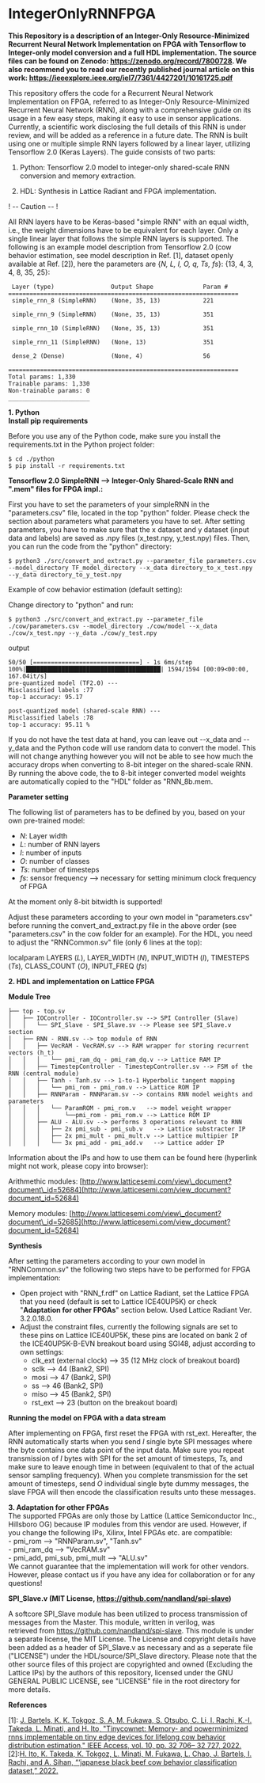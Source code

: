 # IntegerOnlyRNNFPGA

**This Repository is a description of an Integer-Only Resource-Minimized Recurrent Neural Network Implementation on FPGA with Tensorflow to Integer-only model conversion and a full HDL implementation. The source files can be found on Zenodo: https://zenodo.org/record/7800728. We also recommend you to read our recently published journal article on this work: https://ieeexplore.ieee.org/iel7/7361/4427201/10161725.pdf**

This repository offers the code for a Recurrent Neural Network Implementation on FPGA, referred to as Integer-Only Resource-Minimized Recurrent Neural Network (RNN), along with a comprehensive guide on its usage in a few easy steps, making it easy to use in sensor applications. Currently, a scientific work disclosing the full details of this RNN is under review, and will be added as a reference in a future date. The RNN is built using one or multiple simple RNN layers followed by a linear layer, utilizing Tensorflow 2.0 (Keras Layers). The guide consists of two parts:

1.  Python: Tensorflow 2.0 model to integer-only shared-scale RNN conversion and memory extraction.
    
2.  HDL: Synthesis in Lattice Radiant and FPGA implementation.
    

! -- Caution -- !

All RNN layers have to be Keras-based "simple RNN" with an equal width, i.e., the weight dimensions have to be equivalent for each layer. Only a single linear layer that follows the simple RNN layers is supported. The following is an example model description from Tensorflow 2.0 (cow behavior estimation, see model description in Ref. \[1\], dataset openly available at Ref. \[2\]), here the parameters are {_N, L, I, O, q, Ts, fs_}: {13, 4, 3, 4, 8, 35, 25}:

     Layer (type)                Output Shape              Param #   
    =================================================================
     simple_rnn_8 (SimpleRNN)    (None, 35, 13)            221       
                                                                     
     simple_rnn_9 (SimpleRNN)    (None, 35, 13)            351       
                                                                     
     simple_rnn_10 (SimpleRNN)   (None, 35, 13)            351       
                                                                     
     simple_rnn_11 (SimpleRNN)   (None, 13)                351       
                                                                     
     dense_2 (Dense)             (None, 4)                 56        
                                                                     
    =================================================================
    Total params: 1,330
    Trainable params: 1,330
    Non-trainable params: 0
    _______________________

**1. Python  
Install pip requirements**

Before you use any of the Python code, make sure you install the requirements.txt in the Python project folder:

    $ cd ./python
    $ pip install -r requirements.txt

**Tensorflow 2.0 SimpleRNN --> Integer-Only Shared-Scale RNN and ".mem" files for FPGA impl.:**

First you have to set the parameters of your simpleRNN in the "parameters.csv" file, located in the top "python" folder. Please check the section about parameters what parameters you have to set. After setting parameters, you have to make sure that the x dataset and y dataset (input data and labels) are saved as .npy files (x\_test.npy, y\_test.npy) files. Then, you can run the code from the "python" directory:

    $ python3 ./src/convert_and_extract.py --parameter_file parameters.csv --model_directory TF_model_directory --x_data directory_to_x_test.npy --y_data directory_to_y_test.npy

Example of cow behavior estimation (default setting):

Change directory to "python" and run:

    $ python3 ./src/convert_and_extract.py --parameter_file ./cow/parameters.csv --model_directory ./cow/model --x_data ./cow/x_test.npy --y_data ./cow/y_test.npy
    

output

    50/50 [==============================] - 1s 6ms/step
    100%|██████████████████████████████████████| 1594/1594 [00:09<00:00, 167.04it/s]
    pre-quantized model (TF2.0) ---
    Misclassified labels :77
    top-1 accuracy: 95.17
    
    post-quantized model (shared-scale RNN) ---
    Misclassified labels :78
    top-1 accuracy: 95.11 %
    

If you do not have the test data at hand, you can leave out --x\_data and --y\_data and the Python code will use random data to convert the model. This will not change anything however you will not be able to see how much the accuracy drops when converting to 8-bit integer on the shared-scale RNN. By running the above code, the to 8-bit integer converted model weights are automatically copied to the "HDL" folder as "RNN\_8b.mem.

**Parameter setting**

The following list of parameters has to be defined by you, based on your own pre-trained model:

*   _N_: Layer width
*   _L_: number of RNN layers
*   _I_: number of inputs
*   _O_: number of classes
*   _Ts_: number of timesteps
*   _fs_: sensor frequency --> necessary for setting minimum clock frequency of FPGA

At the moment only 8-bit bitwidth is supported!

Adjust these parameters according to your own model in "parameters.csv" before running the convert\_and\_extract.py file in the above order (see "parameters.csv" in the cow folder for an example). For the HDL, you need to adjust the "RNNCommon.sv" file (only 6 lines at the top):

localparam LAYERS (_L_), LAYER\_WIDTH (_N_), INPUT\_WIDTH (_I_), TIMESTEPS (_Ts_), CLASS\_COUNT (_O_), INPUT\_FREQ (_fs_)

**2\. HDL and implementation on Lattice FPGA**

**Module Tree**

    ├── top - top.sv
    │   ├── IOController - IOController.sv --> SPI Controller (Slave)
    │   │   └── SPI_Slave - SPI_Slave.sv --> Please see SPI_Slave.v section
    │   ├── RNN - RNN.sv --> top module of RNN
    │   │   ├── VecRAM - VecRAM.sv --> RAM wrapper for storing recurrent vectors (h_t)
    │   │   │   └── pmi_ram_dq - pmi_ram_dq.v --> Lattice RAM IP
    │   │   ├── TimestepController - TimestepController.sv --> FSM of the RNN (central module)
    │   │   ├── Tanh - Tanh.sv --> 1-to-1 Hyperbolic tangent mapping
    │   │   │   └── pmi_rom - pmi_rom.v --> Lattice ROM IP
    │   │   ├── RNNParam - RNNParam.sv --> contains RNN model weights and parameters
    │   │   │   └── ParamROM - pmi_rom.v   --> model weight wrapper
    │   │   │       └──pmi_rom - pmi_rom.v --> Lattice ROM IP
    │   │   ├── ALU - ALU.sv --> performs 3 operations relevant to RNN
    │   │   │   ├── 2x pmi_sub - pmi_sub.v   --> Lattice substracter IP
    │   │   │   ├── 2x pmi_mult - pmi_mult.v --> Lattice multipier IP
    │   │   │   └── 3x pmi_add - pmi_add.v   --> Lattice adder IP

Information about the IPs and how to use them can be found here (hyperlink might not work, please copy into browser):

Arithmethic modules: [http://www.latticesemi.com/view\_document?document\_id=52684](http://www.latticesemi.com/view_document?document_id=52684)

Memory modules: [http://www.latticesemi.com/view\_document?document\_id=52685](http://www.latticesemi.com/view_document?document_id=52684)

**Synthesis**

After setting the parameters according to your own model in "RNNCommon.sv" the following two steps have to be performed for FPGA implementation:

*   Open project with "RNN\_f.rdf" on Lattice Radiant, set the Lattice FPGA that you need (default is set to Lattice ICE40UP5K) or check "**Adaptation for other FPGAs**" section below. Used Lattice Radiant Ver. 3.2.0.18.0.
*   Adjust the constraint files, currently the following signals are set to these pins on Lattice ICE40UP5K, these pins are located on bank 2 of the ICE40UP5K-B-EVN breakout board using SGI48, adjust according to own settings:
    *   clk\_ext (external clock) --> 35 (12 MHz clock of breakout board)
    *   sclk --> 44 (Bank2, SPI)
    *   mosi --> 47 (Bank2, SPI)
    *   ss --> 46 (Bank2, SPI)
    *   miso --> 45 (Bank2, SPI)
    *   rst\_ext --> 23 (button on the breakout board)

**Running the model on FPGA with a data stream**

After implementing on FPGA, first reset the FPGA with rst\_ext. Hereafter, the RNN automatically starts when you send _I_ single byte SPI messages where the byte contains one data point of the input data. Make sure you repeat transmission of _I_ bytes with SPI for the set amount of timesteps, _Ts,_ and make sure to leave enough time in between (equivalent to that of the actual sensor sampling frequency). When you complete transmission for the set amount of timesteps, send _O_ individual single byte dummy messages, the slave FPGA will then encode the classification results unto these messages.

**3\. Adaptation for other FPGAs**  
The supported FPGAs are only those by Lattice (Lattice Semiconductor Inc., Hillsboro OG) because IP modules from this vendor are used. However, if you change the following IPs, Xilinx, Intel FPGAs etc. are compatible:  
\- pmi\_rom --> "RNNParam.sv", "Tanh.sv"  
\- pmi\_ram\_dq --> "VecRAM.sv"  
\- pmi\_add, pmi\_sub, pmi\_mult --> "ALU.sv"  
We cannot guarantee that the implementation will work for other vendors. However, please contact us if you have any idea for collaboration or for any questions!

**SPI\_Slave.v (MIT License, https://github.com/nandland/spi-slave)**

A softcore SPI\_Slave module has been utilized to process transmission of messages from the Master. This module, written in verilog, was retrieved from https://github.com/nandland/spi-slave. This module is under a separate license, the MIT License. The License and copyright details have been added as a header of SPI\_Slave.v as necessary and as a seperate file ("LICENSE") under the HDL/source/SPI\_Slave directory. Please note that the other source files of this project are copyrighted and owned (Excluding the Lattice IPs) by the authors of this repository, licensed under the GNU GENERAL PUBLIC LICENSE, see "LICENSE" file in the root directory for more details.

**References**

\[1\]: [J. Bartels, K. K. Tokgoz, S. A, M. Fukawa, S. Otsubo, C. Li, I. Rachi, K.-I. Takeda, L. Minati, and H. Ito, "Tinycownet: Memory- and powerminimized rnns implementable on tiny edge devices for lifelong cow behavior distribution estimation," IEEE Access, vol. 10, pp. 32 706– 32 727, 2022.](https://ieeexplore.ieee.org/abstract/document/9726221)  
\[2\]:[H. Ito, K. Takeda, K. Tokgoz, L. Minati, M. Fukawa, L. Chao, J. Bartels, I. Rachi, and A. Sihan, “‘japanese black beef cow behavior classification dataset,” 2022.](https://zenodo.org/record/5849025#.ZCFKJ9JBxR7)
